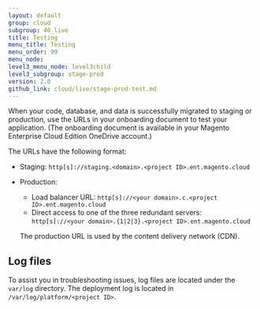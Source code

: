 ```yaml
---
layout: default
group: cloud
subgroup: 40_live
title: Testing
menu_title: Testing
menu_order: 99
menu_node: 
level3_menu_node: level3child
level3_subgroup: stage-prod
version: 2.0
github_link: cloud/live/stage-prod-test.md
---
```


When your code, database, and data is successfully migrated to staging or production, use
the URLs in your onboarding document to test your application. (The onboarding document is available in your Magento Enterprise Cloud Edition OneDrive account.)

The URLs have the following format:

*	Staging: `http[s]://staging.<domain>.<project ID>.ent.magento.cloud`
*	Production: 

	*	Load balancer URL: `http[s]://<your domain>.c.<project ID>.ent.magento.cloud`
	*	Direct access to one of the three redundant servers: `http[s]://<your domain>.{1|2|3}.<project ID>.ent.magento.cloud`

	The production URL is used by the content delivery network (CDN).

## Log files
To assist you in troubleshooting issues, log files are located under the `var/log` directory. The deployment log is located in `/var/log/platform/<project ID>`.

	